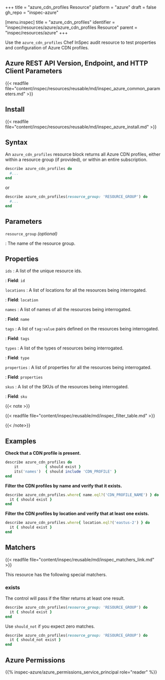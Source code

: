 +++
title = "azure_cdn_profiles Resource"
platform = "azure"
draft = false
gh_repo = "inspec-azure"

[menu.inspec]
title = "azure_cdn_profiles"
identifier = "inspec/resources/azure/azure_cdn_profiles Resource"
parent = "inspec/resources/azure"
+++

Use the `azure_cdn_profiles` Chef InSpec audit resource to test properties and configuration of Azure CDN profiles.

## Azure REST API Version, Endpoint, and HTTP Client Parameters

{{< readfile file="content/inspec/resources/reusable/md/inspec_azure_common_parameters.md" >}}

## Install

{{< readfile file="content/inspec/resources/reusable/md/inspec_azure_install.md" >}}

## Syntax

An `azure_cdn_profiles` resource block returns all Azure CDN profiles, either within a resource group (if provided), or within an entire subscription.

```ruby
describe azure_cdn_profiles do
  #...
end
```

or

```ruby
describe azure_cdn_profiles(resource_group: 'RESOURCE_GROUP') do
  #...
end
```

## Parameters

`resource_group` _(optional)_

: The name of the resource group.

## Properties

`ids`
: A list of the unique resource ids.

: **Field**: `id`

`locations`
: A list of locations for all the resources being interrogated.

: **Field**: `location`

`names`
: A list of names of all the resources being interrogated.

: **Field**: `name`

`tags`
: A list of `tag:value` pairs defined on the resources being interrogated.

: **Field**: `tags`

`types`
: A list of the types of resources being interrogated.

: **Field**: `type`

`properties`
: A list of properties for all the resources being interrogated.

: **Field**: `properties`

`skus`
: A list of the SKUs of the resources being interrogated.

: **Field**: `sku`

{{< note >}}

{{< readfile file="content/inspec/reusable/md/inspec_filter_table.md" >}}

{{< /note>}}

## Examples

**Check that a CDN profile is present.**

````ruby
describe azure_cdn_profiles do
    it            { should exist }
    its('names')  { should include 'CDN_PROFILE' }
end
````

**Filter the CDN profiles by name and verify that it exists.**

```ruby
describe azure_cdn_profiles.where{ name.eql?('CDN_PROFILE_NAME') } do
  it { should exist }
end
```

**Filter the CDN profiles by location and verify that at least one exists.**

```ruby
describe azure_cdn_profiles.where{ location.eql?('eastus-2') } do
  it { should exist }
end
```

## Matchers

{{< readfile file="content/inspec/reusable/md/inspec_matchers_link.md" >}}

This resource has the following special matchers.

### exists

The control will pass if the filter returns at least one result.

```ruby
describe azure_cdn_profiles(resource_group: 'RESOURCE_GROUP') do
  it { should exist }
end
```

Use `should_not` if you expect zero matches.

```ruby
describe azure_cdn_profiles(resource_group: 'RESOURCE_GROUP') do
  it { should_not exist }
end
```

## Azure Permissions

{{% inspec-azure/azure_permissions_service_principal role="reader" %}}
